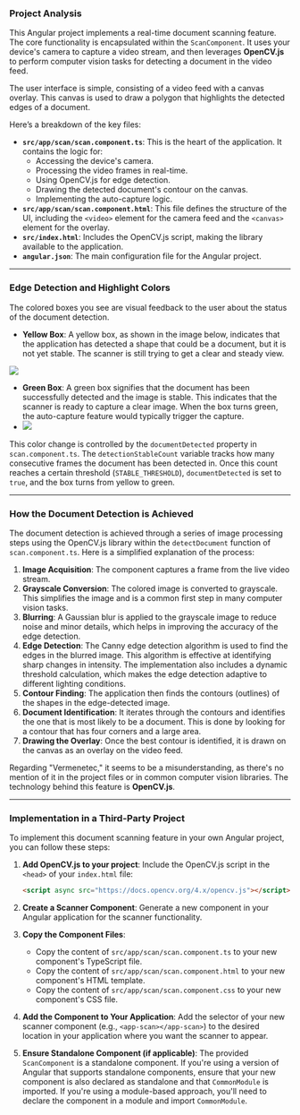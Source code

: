 ### **Project Analysis**

This Angular project implements a real-time document scanning feature. The core functionality is encapsulated within the `ScanComponent`. It uses your device's camera to capture a video stream, and then leverages **OpenCV.js** to perform computer vision tasks for detecting a document in the video feed.

The user interface is simple, consisting of a video feed with a canvas overlay. This canvas is used to draw a polygon that highlights the detected edges of a document.

Here’s a breakdown of the key files:

  * **`src/app/scan/scan.component.ts`**: This is the heart of the application. It contains the logic for:
      * Accessing the device's camera.
      * Processing the video frames in real-time.
      * Using OpenCV.js for edge detection.
      * Drawing the detected document's contour on the canvas.
      * Implementing the auto-capture logic.
  * **`src/app/scan/scan.component.html`**: This file defines the structure of the UI, including the `<video>` element for the camera feed and the `<canvas>` element for the overlay.
  * **`src/index.html`**: Includes the OpenCV.js script, making the library available to the application.
  * **`angular.json`**: The main configuration file for the Angular project.

-----

### **Edge Detection and Highlight Colors**

The colored boxes you see are visual feedback to the user about the status of the document detection.

  * **Yellow Box**: A yellow box, as shown in the image below, indicates that the application has detected a shape that could be a document, but it is not yet stable. The scanner is still trying to get a clear and steady view.
  <img src="docdocu-scan-app\img\captura_Edge_Detection_1_yellow.jpeg">

  * **Green Box**: A green box signifies that the document has been successfully detected and the image is stable. This indicates that the scanner is ready to capture a clear image. When the box turns green, the auto-capture feature would typically trigger the capture.
  * <img src="docdocu-scan-app\img\captura_Edge_Detection_2_gren.jpeg">

This color change is controlled by the `documentDetected` property in `scan.component.ts`. The `detectionStableCount` variable tracks how many consecutive frames the document has been detected in. Once this count reaches a certain threshold (`STABLE_THRESHOLD`), `documentDetected` is set to `true`, and the box turns from yellow to green.

-----

### **How the Document Detection is Achieved**

The document detection is achieved through a series of image processing steps using the OpenCV.js library within the `detectDocument` function of `scan.component.ts`. Here is a simplified explanation of the process:

1.  **Image Acquisition**: The component captures a frame from the live video stream.
2.  **Grayscale Conversion**: The colored image is converted to grayscale. This simplifies the image and is a common first step in many computer vision tasks.
3.  **Blurring**: A Gaussian blur is applied to the grayscale image to reduce noise and minor details, which helps in improving the accuracy of the edge detection.
4.  **Edge Detection**: The Canny edge detection algorithm is used to find the edges in the blurred image. This algorithm is effective at identifying sharp changes in intensity. The implementation also includes a dynamic threshold calculation, which makes the edge detection adaptive to different lighting conditions.
5.  **Contour Finding**: The application then finds the contours (outlines) of the shapes in the edge-detected image.
6.  **Document Identification**: It iterates through the contours and identifies the one that is most likely to be a document. This is done by looking for a contour that has four corners and a large area.
7.  **Drawing the Overlay**: Once the best contour is identified, it is drawn on the canvas as an overlay on the video feed.

Regarding "Vermenetec," it seems to be a misunderstanding, as there's no mention of it in the project files or in common computer vision libraries. The technology behind this feature is **OpenCV.js**.

-----

### **Implementation in a Third-Party Project**

To implement this document scanning feature in your own Angular project, you can follow these steps:

1.  **Add OpenCV.js to your project**: Include the OpenCV.js script in the `<head>` of your `index.html` file:

    ```html
    <script async src="https://docs.opencv.org/4.x/opencv.js"></script>
    ```

2.  **Create a Scanner Component**: Generate a new component in your Angular application for the scanner functionality.

3.  **Copy the Component Files**:

      * Copy the content of `src/app/scan/scan.component.ts` to your new component's TypeScript file.
      * Copy the content of `src/app/scan/scan.component.html` to your new component's HTML template.
      * Copy the content of `src/app/scan/scan.component.css` to your new component's CSS file.

4.  **Add the Component to Your Application**: Add the selector of your new scanner component (e.g., `<app-scan></app-scan>`) to the desired location in your application where you want the scanner to appear.

5.  **Ensure Standalone Component (if applicable)**: The provided `ScanComponent` is a standalone component. If you're using a version of Angular that supports standalone components, ensure that your new component is also declared as standalone and that `CommonModule` is imported. If you're using a module-based approach, you'll need to declare the component in a module and import `CommonModule`.